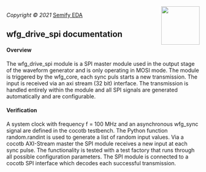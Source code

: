 <img align="right" src="https://github.com/semify-eda/wfg/blob/main/doc/semify.png" width="100" height="100" >

*Copyright © 2021* [Semify EDA](
https://github.com/semify-eda)

## wfg_drive_spi documentation

#### Overview

The wfg_drive_spi module is a SPI master module used in the output stage of the waveform generator and is only operating in MOSI mode. The module is
triggered by the wfg_core, each sync puls starts a new transmission.
The input is received via an axi stream (32 bit) interface.
The transmission is handled entirely within the module and all SPI signals are generated automatically and are configurable.

#### Verification

A system clock with frequency f = 100 MHz and an asynchronous wfg_sync signal are defined in the cocotb testbench. 
The Python function random.randint is used to generate a list of random input values. Via a cocotb AXI-Stream master the SPI module receives a new input
at each sync pulse. The functionality is tested with a test factory that runs through all possible configuration parameters. 
The SPI module is connected to a cocotb SPI interface which decodes each successful transmission.